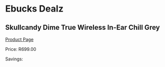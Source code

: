 
# Ebucks Dealz
## Skullcandy Dime True Wireless In-Ear Chill Grey
[Product Page](https://www.ebucks.com/web/shop/productSelected.do?prodId=489066081&catId=714948688)

Price: R699.00

Savings: 


	